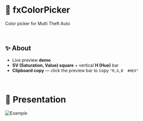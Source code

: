 # 🌈 fxColorPicker
Color picker for Multi Theft Auto 

<br>

## ✨ About
- Live preview **demo**
- **SV (Saturation, Value) square** + vertical **H (Hue)** bar
- **Clipboard copy** — click the preview bar to copy `"R,G,B  #HEX"`

<br>

# 🎨 Presentation
![Example](https://github.com/user-attachments/assets/58630038-e1c0-4aa0-8d6e-fb0148992721)
